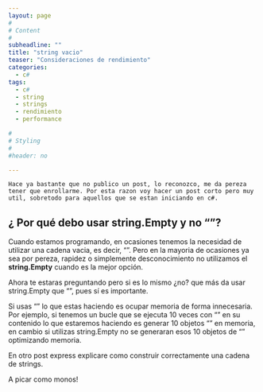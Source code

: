 ```yaml
---
layout: page
#
# Content
#
subheadline: ""
title: "string vacio"
teaser: "Consideraciones de rendimiento"
categories:
  - c#
tags:
  - c#
  - string
  - strings  
  - rendimiento
  - performance

#
# Styling
#
#header: no

---
```


`Hace ya bastante que no publico un post, lo reconozco, me da pereza tener que enrollarme. Por esta razon voy hacer un post corto pero muy util, sobretodo para aquellos que se estan iniciando en c#.`
## ¿ Por qué debo usar string.Empty y no “”?

Cuando estamos programando, en ocasiones tenemos la necesidad de utilizar una cadena vacia, es decir, “”. Pero en la mayoria de ocasiones ya sea por pereza, rapidez o simplemente desconocimiento no utilizamos el **string.Empty** cuando es la mejor opción.

Ahora te estaras preguntando pero si es lo mismo ¿no? que más da usar string.Empty que “”, pues sí es importante.

Si usas “” lo que estas haciendo es ocupar memoria de forma innecesaria. Por ejemplo, si tenemos un bucle que se ejecuta 10 veces con “” en su contenido lo que estaremos haciendo es generar 10 objetos “” en memoria, en cambio si utilizas string.Empty no se generaran esos 10 objetos de “” optimizando memoria.

En otro post express explicare como construir correctamente una cadena de strings.

A picar como monos!
